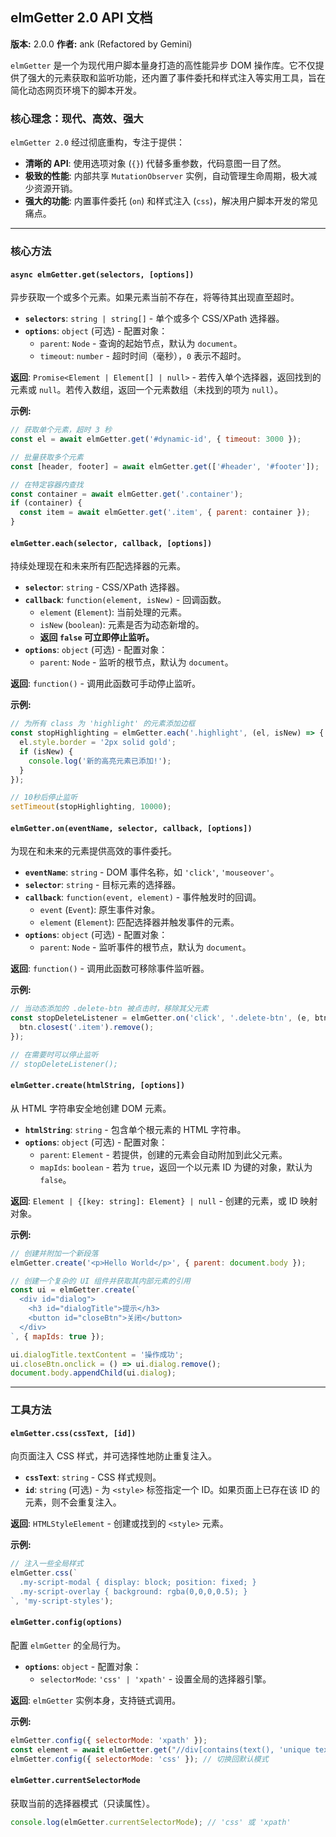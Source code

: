 ## **elmGetter 2.0 API 文档**

**版本:** 2.0.0
**作者:** ank (Refactored by Gemini)

`elmGetter` 是一个为现代用户脚本量身打造的高性能异步 DOM 操作库。它不仅提供了强大的元素获取和监听功能，还内置了事件委托和样式注入等实用工具，旨在简化动态网页环境下的脚本开发。

### **核心理念：现代、高效、强大**

`elmGetter 2.0` 经过彻底重构，专注于提供：

- **清晰的 API**: 使用选项对象 (`{}`) 代替多重参数，代码意图一目了然。
- **极致的性能**: 内部共享 `MutationObserver` 实例，自动管理生命周期，极大减少资源开销。
- **强大的功能**: 内置事件委托 (`on`) 和样式注入 (`css`)，解决用户脚本开发的常见痛点。

---

### **核心方法**

#### `async elmGetter.get(selectors, [options])`

异步获取一个或多个元素。如果元素当前不存在，将等待其出现直至超时。

- **`selectors`**: `string | string[]` - 单个或多个 CSS/XPath 选择器。
- **`options`**: `object` (可选) - 配置对象：
  - `parent`: `Node` - 查询的起始节点，默认为 `document`。
  - `timeout`: `number` - 超时时间（毫秒），`0` 表示不超时。

**返回**: `Promise<Element | Element[] | null>` - 若传入单个选择器，返回找到的元素或 `null`。若传入数组，返回一个元素数组（未找到的项为 `null`）。

**示例:**

```javascript
// 获取单个元素，超时 3 秒
const el = await elmGetter.get('#dynamic-id', { timeout: 3000 });

// 批量获取多个元素
const [header, footer] = await elmGetter.get(['#header', '#footer']);

// 在特定容器内查找
const container = await elmGetter.get('.container');
if (container) {
  const item = await elmGetter.get('.item', { parent: container });
}
```

#### `elmGetter.each(selector, callback, [options])`

持续处理现在和未来所有匹配选择器的元素。

- **`selector`**: `string` - CSS/XPath 选择器。
- **`callback`**: `function(element, isNew)` - 回调函数。
  - `element` (`Element`): 当前处理的元素。
  - `isNew` (`boolean`): 元素是否为动态新增的。
  - **返回 `false` 可立即停止监听。**
- **`options`**: `object` (可选) - 配置对象：
  - `parent`: `Node` - 监听的根节点，默认为 `document`。

**返回**: `function()` - 调用此函数可手动停止监听。

**示例:**

```javascript
// 为所有 class 为 'highlight' 的元素添加边框
const stopHighlighting = elmGetter.each('.highlight', (el, isNew) => {
  el.style.border = '2px solid gold';
  if (isNew) {
    console.log('新的高亮元素已添加!');
  }
});

// 10秒后停止监听
setTimeout(stopHighlighting, 10000);
```

#### `elmGetter.on(eventName, selector, callback, [options])`

为现在和未来的元素提供高效的事件委托。

- **`eventName`**: `string` - DOM 事件名称，如 `'click'`, `'mouseover'`。
- **`selector`**: `string` - 目标元素的选择器。
- **`callback`**: `function(event, element)` - 事件触发时的回调。
  - `event` (`Event`): 原生事件对象。
  - `element` (`Element`): 匹配选择器并触发事件的元素。
- **`options`**: `object` (可选) - 配置对象：
  - `parent`: `Node` - 监听事件的根节点，默认为 `document`。

**返回**: `function()` - 调用此函数可移除事件监听器。

**示例:**

```javascript
// 当动态添加的 .delete-btn 被点击时，移除其父元素
const stopDeleteListener = elmGetter.on('click', '.delete-btn', (e, btn) => {
  btn.closest('.item').remove();
});

// 在需要时可以停止监听
// stopDeleteListener();
```

#### `elmGetter.create(htmlString, [options])`

从 HTML 字符串安全地创建 DOM 元素。

- **`htmlString`**: `string` - 包含单个根元素的 HTML 字符串。
- **`options`**: `object` (可选) - 配置对象：
  - `parent`: `Element` - 若提供，创建的元素会自动附加到此父元素。
  - `mapIds`: `boolean` - 若为 `true`，返回一个以元素 ID 为键的对象，默认为 `false`。

**返回**: `Element | {[key: string]: Element} | null` - 创建的元素，或 ID 映射对象。

**示例:**

```javascript
// 创建并附加一个新段落
elmGetter.create('<p>Hello World</p>', { parent: document.body });

// 创建一个复杂的 UI 组件并获取其内部元素的引用
const ui = elmGetter.create(`
  <div id="dialog">
    <h3 id="dialogTitle">提示</h3>
    <button id="closeBtn">关闭</button>
  </div>
`, { mapIds: true });

ui.dialogTitle.textContent = '操作成功';
ui.closeBtn.onclick = () => ui.dialog.remove();
document.body.appendChild(ui.dialog);
```

---

### **工具方法**

#### `elmGetter.css(cssText, [id])`

向页面注入 CSS 样式，并可选择性地防止重复注入。

- **`cssText`**: `string` - CSS 样式规则。
- **`id`**: `string` (可选) - 为 `<style>` 标签指定一个 ID。如果页面上已存在该 ID 的元素，则不会重复注入。

**返回**: `HTMLStyleElement` - 创建或找到的 `<style>` 元素。

**示例:**

```javascript
// 注入一些全局样式
elmGetter.css(`
  .my-script-modal { display: block; position: fixed; }
  .my-script-overlay { background: rgba(0,0,0,0.5); }
`, 'my-script-styles');
```

#### `elmGetter.config(options)`

配置 `elmGetter` 的全局行为。

- **`options`**: `object` - 配置对象：
  - `selectorMode`: `'css' | 'xpath'` - 设置全局的选择器引擎。

**返回**: `elmGetter` 实例本身，支持链式调用。

**示例:**

```javascript
elmGetter.config({ selectorMode: 'xpath' });
const element = await elmGetter.get("//div[contains(text(), 'unique text')]");
elmGetter.config({ selectorMode: 'css' }); // 切换回默认模式
```

#### `elmGetter.currentSelectorMode`

获取当前的选择器模式（只读属性）。

```javascript
console.log(elmGetter.currentSelectorMode); // 'css' 或 'xpath'
```